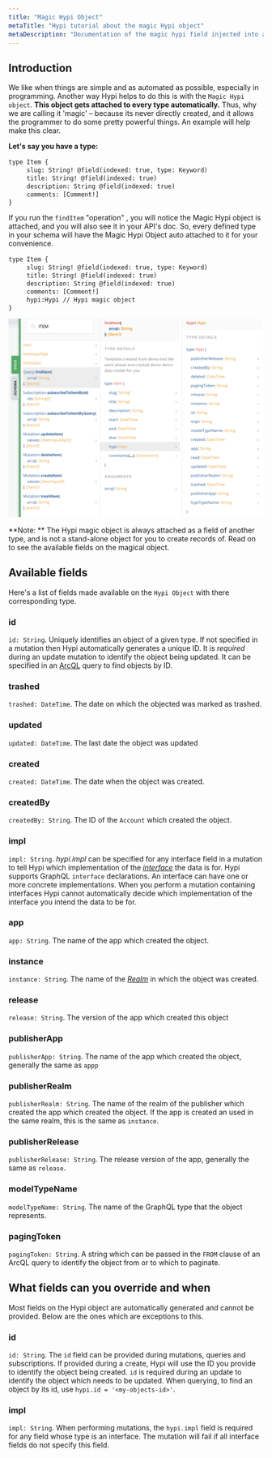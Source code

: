 ```yaml
---
title: "Magic Hypi Object"
metaTitle: "Hypi tutorial about the magic Hypi object"
metaDescription: "Documentation of the magic hypi field injected into all Hypi schema objects."
---
```


## Introduction

We like when things are simple and as automated as possible, especially in programming. Another way Hypi helps to do this is with the `Magic Hypi object`. **This object gets attached to every type automatically.** Thus, why we are calling it 'magic' – because its never directly created, and it allows the programmer to do some pretty powerful things. An example will help make this clear.

**Let's say you have a type:**

    type Item {
         slug: String! @field(indexed: true, type: Keyword)
         title: String! @field(indexed: true)
         description: String @field(indexed: true)
         comments: [Comment!]
    }

If you run the `findItem` "operation" , you will notice the Magic Hypi object is attached, and you will also see it in your API's doc. So, every defined type in your schema will have the Magic Hypi Object auto attached to it for your convenience.

    type Item {
         slug: String! @field(indexed: true, type: Keyword)
         title: String! @field(indexed: true)
         description: String @field(indexed: true)
         comments: [Comment!]
         hypi:Hypi // Hypi magic object 
    }


![Magic Object](../../assets/img/hypi-magic-object.jpg "Magic Object")

**Note: ** The Hypi magic object is always attached as a field of another type, and is not a stand-alone object for you to create records of. Read on to see the available fields on the magical object.

## Available fields
Here's a list of fields made available on the `Hypi Object` with there corresponding type. 

### id
`id: String`.
Uniquely identifies an object of a given type. If not specified in a mutation then Hypi automatically generates a unique ID. It is *required* during an update mutation to identify the object being updated. It can be specified in an [ArcQL](/reference/02-arcql) query to find objects by ID.
### trashed
`trashed: DateTime`.
The date on which the objected was marked as trashed.
### updated
`updated: DateTime`.
The last date the object was updated
### created
`created: DateTime`.
The date when the object was created.
### createdBy
`createdBy: String`.
The ID of the `Account` which created the object.
### impl
`impl: String`.
*hypi.impl* can be specified for any interface field in a mutation to tell Hypi which implementation of the [*interface*](/reference/01-graphql/07-interfaces) the data is for. Hypi supports GraphQL `interface` declarations. An interface can have one or more concrete implementations. When you perform a mutation containing interfaces Hypi cannot automatically decide which implementation of the interface you intend the data to be for. 
### app
`app: String`.
The name of the app which created the object.
### instance
`instance: String`.
The name of the [*Realm*](/reference/realm) in which the object was created.
### release
`release: String`.
The version of the app which created this object
### publisherApp
`publisherApp: String`.
The name of the app which created the object, generally the same as `appp`
### publisherRealm
`publisherRealm: String`.
The name of the realm of the publisher which created the app which created the object. If the app is created an used in the same realm, this is the same as `instance`.
### publisherRelease
`publisherRelease: String`.
The release version of the app, generally the same as `release`.
### modelTypeName
`modelTypeName: String`.
The name of the GraphQL type that the object represents. 
### pagingToken
`pagingToken: String`.
A string which can be passed in the `FROM` clause of an ArcQL query to identify the object from or to which to paginate.

## What fields can you override and when

Most fields on the Hypi object are automatically generated and cannot be provided.
Below are the ones which are exceptions to this.
### id
`id: String`.
The `id` field can be provided during mutations, queries and subscriptions.
If provided during a create, Hypi will use the ID you provide to identify the object being created.
`id` is required during an update to identify the object which needs to be updated.
When querying, to find an object by its id, use `hypi.id = '<my-objects-id>'`.
### impl
`impl: String`.
When performing mutations, the `hypi.impl` field is required for any field whose type is an interface. The mutation will fail if all interface fields do not specify this field.
